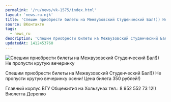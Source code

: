 ```yaml
---
permalink: '/ru/news/vk-1575/index.html'
layout: 'news.ru.njk'
title: 'Спешим приобрести билеты на Межвузовский Студенческий Бал!)) Не пропусти крутую вечеринку осени'
source: ВКонтакте
tags:
  - news_ru
description: 'Спешим приобрести билеты на Межвузовский Студенческий Бал!)) Не пропусти крутую вечеринку'
updatedAt: 1412453760
---
```

![Спешим приобрести билеты на Межвузовский Студенческий Бал!)) Не пропусти крутую вечеринку](https://sun9-73.userapi.com/impf/c623318/v623318833/5108/3SD2W7RqjEY.jpg?size=573x807&quality=96&proxy=1&sign=31311d895d4e5182a06d6497b670e3e9&c_uniq_tag=XVm6DmdkugxaPCXRva3nkzc1ZlRop8XZJICxQUWWPmg&type=album)

Спешим приобрести билеты на Межвузовский Студенческий Бал!))
Не пропусти крутую вечеринку осени!
Цена билета 350 рублей!)

Главный корпус ВГУ
Общежития на Хользунах
тел.: 8 952 552 73 12!)
Виолетта Дерепко
